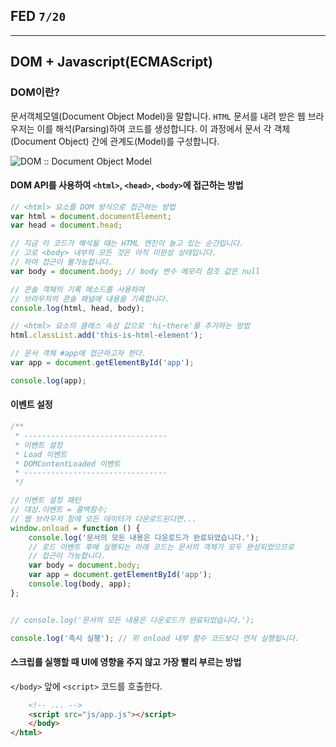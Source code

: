 ## FED `7/20`

---

## DOM + Javascript(ECMAScript)

### DOM이란?

문서객체모델(Document Object Model)을 말합니다. `HTML` 문서를 내려 받은 웹 브라우저는 이를 해석(Parsing)하여 코드를 생성합니다. 이 과정에서 문서 각 객체(Document Object) 간에 관계도(Model)를 구성합니다.

![DOM :: Document Object Model](http://www.w3schools.com/js/pic_htmltree.gif)

#### DOM API를 사용하여 `<html>`, `<head>`, `<body>`에 접근하는 방법

```js
// <html> 요소를 DOM 방식으로 접근하는 방법
var html = document.documentElement;
var head = document.head;

// 지금 이 코드가 해석될 때는 HTML 엔진이 놀고 있는 순간입니다.
// 고로 <body> 내부의 모든 것은 아직 미완성 상태입니다.
// 하여 접근이 불가능합니다.
var body = document.body; // body 변수 메모리 참조 값은 null

// 콘솔 객체의 기록 메소드를 사용하여
// 브라우저의 콘솔 패널에 내용을 기록합니다.
console.log(html, head, body);

// <html> 요소의 클래스 속성 값으로 'hi~there'를 추가하는 방법
html.classList.add('this-is-html-element');

// 문서 객체 #app에 접근하고자 한다.
var app = document.getElementById('app');

console.log(app);
```

#### 이벤트 설정

```js
/**
 * --------------------------------
 * 이벤트 설정
 * Load 이벤트
 * DOMContentLoaded 이벤트
 * --------------------------------
 */

// 이벤트 설정 패턴
// 대상.이벤트 = 콜백함수;
// 웹 브라우저 창에 모든 데이터가 다운로드된다면...
window.onload = function () {
	console.log('문서의 모든 내용은 다운로드가 완료되었습니다.');
	// 로드 이벤트 후에 실행되는 아래 코드는 문서의 객체가 모두 완성되었으므로
	// 접근이 가능합니다.
	var body = document.body;
	var app = document.getElementById('app');
	console.log(body, app);
};


// console.log('문서의 모든 내용은 다운로드가 완료되었습니다.');

console.log('즉시 실행'); // 위 onload 내부 함수 코드보다 먼저 실행됩니다.
```

#### 스크립를 실행할 때 UI에 영향을 주지 않고 가장 빨리 부르는 방법

`</body>` 앞에 `<script>` 코드를 호출한다.

```html
	<!-- ... -->
	<script src="js/app.js"></script>
	</body>
</html>
```